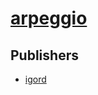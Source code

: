 # [arpeggio](https://pypi.org/project/arpeggio)



## Publishers
- [igord](https://pypi.org/user/igord)


